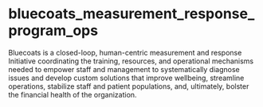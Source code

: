 # bluecoats_measurement_response_program_ops
 Bluecoats is a closed-loop, human-centric measurement and response Initiative coordinating the training, resources, and operational mechanisms needed to empower staff and management to systematically diagnose issues and develop custom solutions that improve wellbeing, streamline operations, stabilize staff and patient populations, and, ultimately, bolster the financial health of the organization. 
